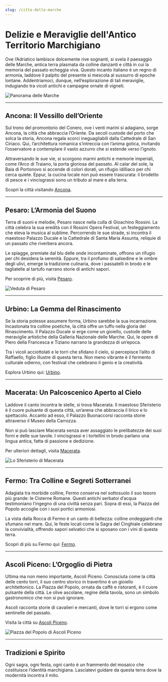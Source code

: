 ```yaml
---
slug: /citta-delle-marche
---
```

# Delizie e Meraviglie dell'Antico Territorio Marchigiano

Ove l’Adriatico lambisce dolcemente rive sognanti, si svela il paesaggio delle Marche, antica terra plasmata da colline danzanti e città in cui la memoria del passato echeggia viva. Questo incanto italiano è un regno di armonia, laddove il palpito del presente si mescola al sussurro di epoche lontane. Addentriamoci, dunque, nell’esplorazione di tali meraviglie, indugiando tra vicoli antichi e campagne ornate di vigneti.

![Panorama delle Marche](/guide-img/output/128.jpg)

---

## **Ancona**: Il Vessillo dell’Oriente

Sul trono del promontorio del Conero, ove i venti marini si adagiano, sorge Ancona, la città che abbraccia l’Oriente. Da secoli custode del porto che solca la storia, Ancona regala scorci ineguagliabili dalla Cattedrale di San Ciriaco. Qui, l’architettura romanica s’intreccia con l’anima gotica, invitando l’osservatore a contemplare il vasto azzurro che si estende verso l’ignoto.

Attraversando le sue vie, si scorgono marmi antichi e memorie imperiali, come l’Arco di Traiano, la porta gloriosa del passato. Al calar del sole, la Baia di Portonovo si accende di colori dorati, un rifugio idilliaco per chi cerca quiete. Eppur, la cucina locale non può essere trascurata: il brodetto di pesce e i vincisgrassi sono un tributo al mare e alla terra.

Scopri la città visitando [Ancona](https://www.impresaitalia.info/cat/marche/ancona.aspx).

---

## **Pesaro**: L’Armonia del Suono

Terra di suoni e melodie, Pesaro nasce nella culla di Gioachino Rossini. La città celebra la sua eredità con il Rossini Opera Festival, un festeggiamento che eleva la musica al sublime. Percorrendo le sue strade, si incontra il maestoso Palazzo Ducale e la Cattedrale di Santa Maria Assunta, reliquie di un passato che riverbera ancora.

Le spiagge, premiate dal blu delle onde incontaminate, offrono un rifugio per chi desidera la serenità. Eppure, tra il profumo di salsedine e le ombre degli ulivi, emerge la tradizione culinaria, dove i passatelli in brodo e le tagliatelle al tartufo narrano storie di antichi sapori.

Per scoprire di più, visita [Pesaro](https://www.impresaitalia.info/cat/marche/pesaro.aspx).

![Veduta di Pesaro](/guide-img/output/129.jpg)

---

## **Urbino**: La Gemma del Rinascimento

Se la storia potesse assumere forma, Urbino sarebbe la sua incarnazione. Incastonata tra colline poetiche, la città offre un tuffo nella gloria del Rinascimento. Il Palazzo Ducale si erge come un gioiello, custode delle meraviglie artistiche della Galleria Nazionale delle Marche. Qui, le opere di Piero della Francesca e Tiziano narrano la grandezza di un’epoca.

Tra i vicoli acciottolati e le torri che sfidano il cielo, si percepisce l’alito di Raffaello, figlio illustre di questa terra. Non meno vibrante è il fermento culturale odierno, con festival che celebrano il genio e la creatività.

Esplora Urbino qui: [Urbino](https://www.impresaitalia.info/cat/marche/urbino.aspx).

---

## **Macerata**: Un Palcoscenico Aperto al Cielo

Laddove il canto incontra le stelle, si trova Macerata. Il maestoso Sferisterio è il cuore pulsante di questa città, un’arena che abbraccia il lirico e lo spettacolo. Accanto ad esso, il Palazzo Buonaccorsi racconta storie attraverso il Museo della Carrozza.

Non si può lasciare Macerata senza aver assaggiato le prelibatezze dei suoi forni e delle sue tavole. I vincisgrassi e i tortellini in brodo parlano una lingua antica, fatta di passione e dedizione.

Per ulteriori dettagli, visita [Macerata](https://www.impresaitalia.info/cat/marche/macerata.aspx).

![Lo Sferisterio di Macerata](/guide-img/output/130.jpg)

---

## **Fermo**: Tra Colline e Segreti Sotterranei

Adagiata tra morbide colline, Fermo conserva nel sottosuolo il suo tesoro più grande: le Cisterne Romane. Questi antichi serbatoi d’acqua testimoniano l’ingegno di una civiltà senza pari. Sopra di essi, la Piazza del Popolo accoglie con i suoi portici armoniosi.

La vista dalla Rocca di Fermo è un canto di bellezza: colline ondeggianti che sfumano nel mare. Qui, le feste locali come la Sagra del Cinghiale celebrano la convivialità, offrendo sapori selvatici che si sposano con i vini di questa terra.

Scopri di più su Fermo qui: [Fermo](https://www.impresaitalia.info/cat/marche/fermo.aspx).

---

## **Ascoli Piceno**: L’Orgoglio di Pietra

Ultima ma non meno importante, Ascoli Piceno. Conosciuta come la città delle cento torri, il suo centro storico in travertino è un gioiello architettonico. La Piazza del Popolo, ornata da caffè e ristoranti, è il cuore pulsante della città. Le olive ascolane, regine della tavola, sono un simbolo gastronomico che non si può ignorare.

Ascoli racconta storie di cavalieri e mercanti, dove le torri si ergono come sentinelle del passato.

Visita la città su [Ascoli Piceno](https://www.impresaitalia.info/cat/marche/ascoli-piceno.aspx).

![Piazza del Popolo di Ascoli Piceno](/guide-img/output/131.jpg)

---

## Tradizioni e Spirito

Ogni sagra, ogni festa, ogni canto è un frammento del mosaico che costituisce l’identità marchigiana. Lasciatevi guidare da questa terra dove la modernità incontra il mito.
```